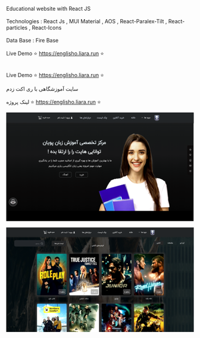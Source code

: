 Educational website with React JS
<br>
</br>
Technologies :
React Js , MUI Material ,
AOS ,
React-Paralex-Tilt ,
React-particles ,
React-Icons
<br>
</br>
Data Base : Fire Base 
<br></br>
Live Demo ⭐ https://englisho.liara.run ⭐ 
<br></br>  
Live Demo ⭐ https://englisho.liara.run ⭐ 

سایت آموزشگاهی با ری اکت زدم
<br>
</br>
لینک پروژه ⭐ https://englisho.liara.run ⭐



![alt text](https://github.com/mohammadbaghani/Englisho-React/blob/master/public/first-page.png)

![alt text](https://github.com/mohammadbaghani/Englisho-React/blob/master/public/shopping-page.png)

